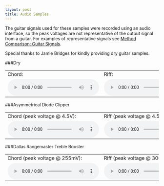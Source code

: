 ```yaml
---
layout: post
title: Audio Samples
---
```


The guitar signals used for these samples were recorded using an audio interface, so the peak voltages are not representative of the output signal from a guitar. For examples of representative signals see [Method Comparison: Guitar Signals](../Guitar-Signals).

Special thanks to Jamie Bridges for kindly providing dry guitar samples.

###Dry

<table style="width:100%">
	<tr>
		<td>
			Chord:
		</td>
		<td>
			Riff:
		</td>
	</tr>
	<tr>
		<td>
			<audio controls>
			  <source src="{{ site.baseurl }}/audio/chord.wav" type="audio/wav">
			Your browser does not support the audio element.
			</audio> 
		</td>
		<td>
			<audio controls>
			  <source src="{{ site.baseurl }}/audio/riff.wav" type="audio/wav">
			Your browser does not support the audio element.
			</audio> 
		</td>		
	</tr>
</table>

###Asymmetrical Diode Clipper

<table style="width:100%">
	<tr>
		<td>
			Chord (peak voltage @ 4.5V):
		</td>
		<td>
			Riff (peak voltage @ 4.5V):
		</td>
	</tr>
	<tr>
		<td>
			<audio controls>
			  <source src="{{ site.baseurl }}/audio/diode_chord.wav" type="audio/wav">
			Your browser does not support the audio element.
			</audio> 
		</td>
		<td>
			<audio controls>
			  <source src="{{ site.baseurl }}/audio/diode_riff.wav" type="audio/wav">
			Your browser does not support the audio element.
			</audio> 
		</td>		
	</tr>
</table>

###Dallas Rangemaster Treble Booster

<table style="width:100%">
	<tr>
		<td>
			Chord (peak voltage @ 255mV):
		</td>
		<td>
			Riff (peak voltage @ 300mV):
		</td>
	</tr>
	<tr>
		<td>
			<audio controls>
			  <source src="{{ site.baseurl }}/audio/rangemaster_chord.wav" type="audio/wav">
			Your browser does not support the audio element.
			</audio> 
		</td>
		<td>
			<audio controls>
			  <source src="{{ site.baseurl }}/audio/rangemaster_riff.wav" type="audio/wav">
			Your browser does not support the audio element.
			</audio> 
		</td>		
	</tr>
</table>
